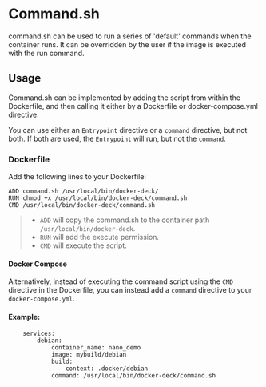# Command.sh

command.sh can be used to run a series of 'default' commands when the container runs.
It can be overridden by the user if the image is executed with the run command.

## Usage

Command.sh can be implemented by adding the script from within the Dockerfile, and then calling it either by a Dockerfile or docker-compose.yml directive.

You can use either an `Entrypoint` directive or a `command` directive, but not both. If both are used, the `Entrypoint` will run, but not the `command`.



### Dockerfile

Add the following lines to your Dockerfile:

    ADD command.sh /usr/local/bin/docker-deck/
    RUN chmod +x /usr/local/bin/docker-deck/command.sh
    CMD /usr/local/bin/docker-deck/command.sh

>* `ADD`  will copy the command.sh to the container path `/usr/local/bin/docker-deck`.
>* `RUN` will add the execute permission.
>* `CMD` will execute the script.

#### Docker Compose

Alternatively, instead of executing the command script using the `CMD` directive in the Dockerfile, you can instead add a `command` directive to your `docker-compose.yml`.

#### Example:

        services:
            debian:
                container_name: nano_demo
                image: mybuild/debian
                build:
                    context: .docker/debian
                command: /usr/local/bin/docker-deck/command.sh  
